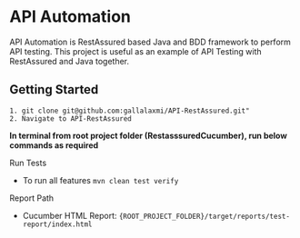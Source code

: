 # API Automation
API Automation is RestAssured based Java and BDD framework to perform API testing. This project is useful as an example of API Testing with RestAssured and Java together.

## Getting Started
```
1. git clone git@github.com:gallalaxmi/API-RestAssured.git"
2. Navigate to API-RestAssured
```

**In terminal from root project folder (RestasssuredCucumber), run below commands as required**

Run Tests
- To run all features `mvn clean test verify`

Report Path
- Cucumber HTML Report: `{ROOT_PROJECT_FOLDER}/target/reports/test-report/index.html`
